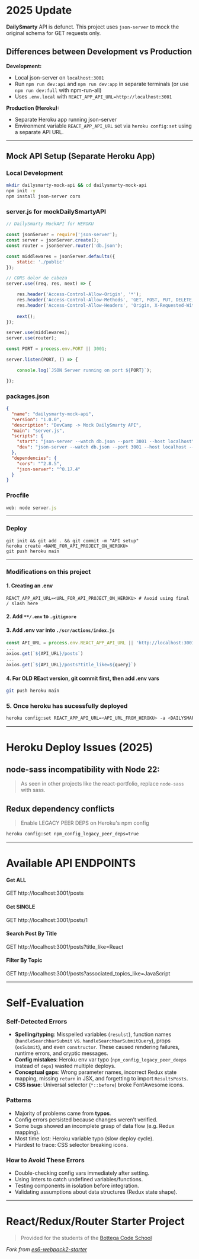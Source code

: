 # 2025 Update

**DailySmarty** API is defunct. This project uses `json-server` to mock the original schema for GET requests only.

## Differences between Development vs Production

**Development:**
- Local json-server on `localhost:3001`
- Run `npm run dev:api` and `npm run dev:app` in separate terminals (or use `npm run dev:full` with npm-run-all)
- Uses `.env.local` with `REACT_APP_API_URL=http://localhost:3001`

**Production (Heroku):**
- Separate Heroku app running json-server
- Environment variable `REACT_APP_API_URL` set via `heroku config:set` using a separate API URL.

---

## Mock API Setup (Separate Heroku App)

### Local Development
```bash
mkdir dailysmarty-mock-api && cd dailysmarty-mock-api
npm init -y
npm install json-server cors
```

### server.js for mockDailySmartyAPI
```js
// DailySmarty MockAPI for HEROKU

const jsonServer = require('json-server');
const server = jsonServer.create();
const router = jsonServer.router('db.json');

const middlewares = jsonServer.defaults({
    static: './public'
});

// CORS dolor de cabeza
server.use((req, res, next) => {

    res.header('Access-Control-Allow-Origin', '*');
    res.header('Access-Control-Allow-Methods', 'GET, POST, PUT, DELETE, PATCH, OPTIONS');
    res.header('Access-Control-Allow-Headers', 'Origin, X-Requested-With, Content-Type, Accept');
    
    next();
});

server.use(middlewares);
server.use(router);

const PORT = process.env.PORT || 3001;

server.listen(PORT, () => {

    console.log(`JSON Server running on port ${PORT}`);

});
```

### packages.json
```json
{
  "name": "dailysmarty-mock-api",
  "version": "1.0.0",
  "description": "DevCamp -> Mock DailySmarty API",
  "main": "server.js",
  "scripts": {
    "start": "json-server --watch db.json --port 3001 --host localhost",
    "dev": "json-server --watch db.json --port 3001 --host localhost --delay 500"
  },
  "dependencies": {
    "cors": "^2.8.5",
    "json-server": "^0.17.4"
  }
}

```
### Procfile
```js
web: node server.js
```
---

### Deploy 
```
git init && git add . && git commit -m "API setup"
heroku create <NAME_FOR_API_PROJECT_ON_HEROKU>
git push heroku main
```

---

### Modifications on this project

#### 1. Creating an .env
```
REACT_APP_API_URL=<URL_FOR_API_PROJECT_ON_HEROKU> # Avoid using final / slash here
```

#### 2. Add `**/.env` to `.gitignore`

#### 3. Add .env var into `./scr/actions/index.js`
```js
const API_URL = process.env.REACT_APP_API_URL || 'http://localhost:3001';
...
axios.get(`${API_URL}/posts`)
...
axios.get(`${API_URL}/posts?title_like=${query}`)

```

#### 4. For OLD REact version, git commit  first, then add .env vars
```bash
git push heroku main
```

### 5. Once heroku has sucessfully deployed
```bash
heroku config:set REACT_APP_API_URL=<API_URL_FROM_HEROKU> -a <DAILYSMART_UI_HEROKU_PROJECT>
```
---

# Heroku Deploy Issues (2025)

## node-sass incompatibility with Node 22:
> As seen in other projects like the react-portfolio, replace `node-sass` with sass.

## Redux dependency conflicts
> Enable LEGACY PEER DEPS on Heroku's npm config
```bash
heroku config:set npm_config_legacy_peer_deps=true
```

---

# Available API ENDPOINTS

#### Get ALL
GET http://localhost:3001/posts

#### Get SINGLE
GET http://localhost:3001/posts/1

#### Search Post By Title
GET http://localhost:3001/posts?title_like=React

#### Filter By Topic
GET http://localhost:3001/posts?associated_topics_like=JavaScript

---

# Self-Evaluation

### Self-Detected Errors

* **Spelling/typing**: Misspelled variables (`resulst`), function names (`handleSearchbarSubmit` vs. `handleSearchbarSubmitQuery`), props (`osSubmit`), and even `constructor`. These caused rendering failures, runtime errors, and cryptic messages.
* **Config mistakes**: Heroku env var typo (`npm_config_legacy_peer_deeps` instead of `deps`) wasted multiple deploys.
* **Conceptual gaps**: Wrong parameter names, incorrect Redux state mapping, missing `return` in JSX, and forgetting to import `ResultsPosts`.
* **CSS issue**: Universal selector (`*::before`) broke FontAwesome icons.


### Patterns

* Majority of problems came from **typos**.
* Config errors persisted because changes weren’t verified.
* Some bugs showed an incomplete grasp of data flow (e.g. Redux mapping).
* Most time lost: Heroku variable typo (slow deploy cycle).
* Hardest to trace: CSS selector breaking icons.

### How to Avoid These Errors

* Double-checking config vars immediately after setting.
* Using linters to catch undefined variables/functions.
* Testing  components in isolation before integration.
* Validating assumptions about data structures (Redux state shape).


---
# React/Redux/Router Starter Project

> Provided for the students of the [Bottega Code School](https://bottega.tech/)

*Fork from [es6-webpack2-starter](https://github.com/micooz/es6-webpack2-starter)*
